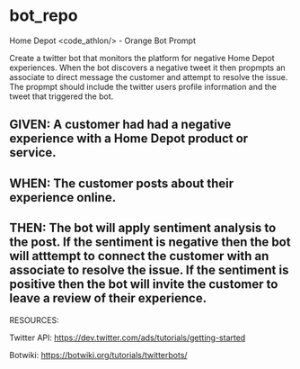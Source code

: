 # bot_repo
Home Depot &lt;code_athlon/>  - Orange Bot Prompt

Create a twitter bot that monitors the platform for negative Home Depot experiences. When the bot discovers a negative tweet it then propmpts an associate to direct message the customer and attempt to resolve the issue. The propmpt should include the twitter users profile information and the tweet that triggered the bot.

## GIVEN: A customer had had a negative experience with a Home Depot product or service.

## WHEN: The customer posts about their experience online.

## THEN: The bot will apply sentiment analysis to the post. If the sentiment is negative then the bot will atttempt to connect the customer with an associate to resolve the issue. If the sentiment is positive then the bot will invite the customer to leave a review of their experience.

RESOURCES:

Twitter API: https://dev.twitter.com/ads/tutorials/getting-started

Botwiki: https://botwiki.org/tutorials/twitterbots/
